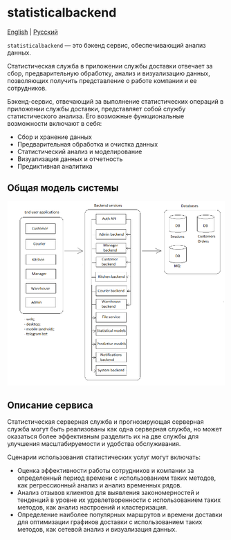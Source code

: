 # statisticalbackend

[English](statisticalbackend.md) | [Русский](statisticalbackend.ru.md)

`statisticalbackend` — это бэкенд сервис, обеспечивающий анализ данных.

Статистическая служба в приложении службы доставки отвечает за сбор, предварительную обработку, анализ и визуализацию данных, позволяющих получить представление о работе компании и ее сотрудников.

Бэкенд-сервис, отвечающий за выполнение статистических операций в приложении службы доставки, представляет собой службу статистического анализа. Его возможные функциональные возможности включают в себя:

- Сбор и хранение данных
- Предварительная обработка и очистка данных
- Статистический анализ и моделирование
- Визуализация данных и отчетность
- Предиктивная аналитика

## Общая модель системы 

![system_overall](../img/system_overall.png)

## Описание сервиса

Статистическая серверная служба и прогнозирующая серверная служба могут быть реализованы как одна серверная служба, но может оказаться более эффективным разделить их на две службы для улучшения масштабируемости и удобства обслуживания.

Сценарии использования статистических услуг могут включать:
- Оценка эффективности работы сотрудников и компании за определенный период времени с использованием таких методов, как регрессионный анализ и анализ временных рядов.
- Анализ отзывов клиентов для выявления закономерностей и тенденций в уровне их удовлетворенности с использованием таких методов, как анализ настроений и кластеризация.
- Определение наиболее популярных маршрутов и времени доставки для оптимизации графиков доставки с использованием таких методов, как сетевой анализ и визуализация данных.

<!--
- Предоставление статистик по многим заказам в виде дашбордов (по времени: день, неделя, месяц, год, всё время; по типу графиков: Line chart, Bar chart, Histogram, Scatter plot и т.д.; метрики: общая сумма заказа, стоимость позиции, количество заказов, количество позиций, время оформления заказов, место доставки)
-->